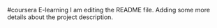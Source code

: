 #coursera
E-learning
I am editing the README file. Adding some more details about the project description.

